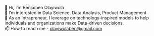 👋 Hi, I’m Benjamen Olayiwola <br>
👀 I’m interested in Data Science, Data Analysis, Product Management. <br>
🌱 As an Intrapreneur, I leverage on technology-inspired models to help individuals and organizations make Data-driven decisions. <br>
📫 How to reach me - olayiwolaben@gmail.com 

<!---
BenOlaaa/BenOlaaa is a ✨ special ✨ repository because its `README.md` (this file) appears on your GitHub profile.
You can click the Preview link to take a look at your changes.
--->
